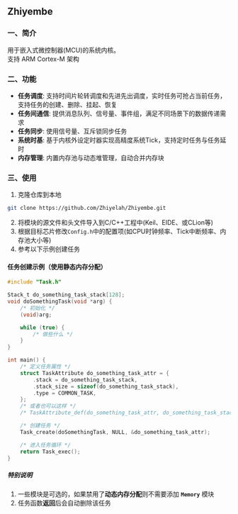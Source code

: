 ## Zhiyembe


### 一、简介
用于嵌入式微控制器(MCU)的系统内核。<br>
支持 ARM Cortex-M 架构

### 二、功能
- **任务调度**: 支持时间片轮转调度和先进先出调度，实时任务可抢占当前任务，支持任务的创建、删除、挂起、恢复
- **任务间通信**: 提供消息队列、信号量、事件组，满足不同场景下的数据传递需求
- **任务同步**: 使用信号量、互斥锁同步任务
- **系统时基**: 基于内核外设定时器实现高精度系统Tick，支持定时任务与任务延时
- **内存管理**: 内置内存池与动态堆管理，自动合并内存块

### 三、使用
1. 克隆仓库到本地
```bash
git clone https://github.com/Zhiyelah/Zhiyembe.git
```
2. 将模块的源文件和头文件导入到C/C++工程中(Keil、EIDE、或CLion等)
3. 根据目标芯片修改`Config.h`中的配置项(如CPU时钟频率、Tick中断频率、内存池大小等) 
4. 参考以下示例创建任务

#### 任务创建示例（使用静态内存分配）
```C
#include "Task.h"

Stack_t do_something_task_stack[128];
void doSomethingTask(void *arg) {
    /* 初始化 */
    (void)arg;

    while (true) {
        /* 做些什么 */
    }
}

int main() {
    /* 定义任务属性 */
    struct TaskAttribute do_something_task_attr = {
        .stack = do_something_task_stack,
        .stack_size = sizeof(do_something_task_stack),
        .type = COMMON_TASK,
    };
    /* 或者也可以这样 */
    /* TaskAttribute_def(do_something_task_attr, do_something_task_stack, COMMON_TASK); */

    /* 创建任务 */
    Task_create(doSomethingTask, NULL, &do_something_task_attr);

    /* 进入任务循环 */
    return Task_exec();
}
```

##### 特别说明
1. 一些模块是可选的，如果禁用了**动态内存分配**则不需要添加 **`Memory`** 模块
2. 任务函数**返回**后会自动删除该任务

